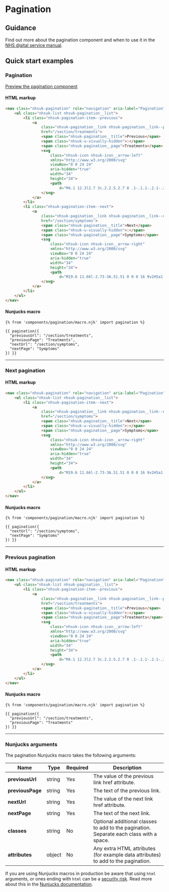 # Pagination

## Guidance

Find out more about the pagination component and when to use it in the [NHS digital service manual](https://service-manual.nhs.uk/design-system/components/pagination).

## Quick start examples

### Pagination

[Preview the pagination component](https://nhsuk.github.io/nhsuk-frontend/components/pagination/index.html)

#### HTML markup

```html
<nav class="nhsuk-pagination" role="navigation" aria-label="Pagination">
	<ul class="nhsuk-list nhsuk-pagination__list">
		<li class="nhsuk-pagination-item--previous">
			<a
				class="nhsuk-pagination__link nhsuk-pagination__link--prev"
				href="/section/treatments">
				<span class="nhsuk-pagination__title">Previous</span>
				<span class="nhsuk-u-visually-hidden">:</span>
				<span class="nhsuk-pagination__page">Treatments</span>
				<svg
					class="nhsuk-icon nhsuk-icon__arrow-left"
					xmlns="http://www.w3.org/2000/svg"
					viewBox="0 0 24 24"
					aria-hidden="true"
					width="34"
					height="34">
					<path
						d="M4.1 12.3l2.7 3c.2.2.5.2.7 0 .1-.1.1-.2.1-.3v-2h11c.6 0 1-.4 1-1s-.4-1-1-1h-11V9c0-.2-.1-.4-.3-.5h-.2c-.1 0-.3.1-.4.2l-2.7 3c0 .2 0 .4.1.6z"></path>
				</svg>
			</a>
		</li>
		<li class="nhsuk-pagination-item--next">
			<a
				class="nhsuk-pagination__link nhsuk-pagination__link--next"
				href="/section/symptoms">
				<span class="nhsuk-pagination__title">Next</span>
				<span class="nhsuk-u-visually-hidden">:</span>
				<span class="nhsuk-pagination__page">Symptoms</span>
				<svg
					class="nhsuk-icon nhsuk-icon__arrow-right"
					xmlns="http://www.w3.org/2000/svg"
					viewBox="0 0 24 24"
					aria-hidden="true"
					width="34"
					height="34">
					<path
						d="M19.6 11.66l-2.73-3A.51.51 0 0 0 16 9v2H5a1 1 0 0 0 0 2h11v2a.5.5 0 0 0 .32.46.39.39 0 0 0 .18 0 .52.52 0 0 0 .37-.16l2.73-3a.5.5 0 0 0 0-.64z"></path>
				</svg>
			</a>
		</li>
	</ul>
</nav>
```

#### Nunjucks macro

```
{% from 'components/pagination/macro.njk' import pagination %}

{{ pagination({
  "previousUrl": "/section/treatments",
  "previousPage": "Treatments",
  "nextUrl": "/section/symptoms",
  "nextPage": "Symptoms"
}) }}
```

---

### Next pagination

#### HTML markup

```html
<nav class="nhsuk-pagination" role="navigation" aria-label="Pagination">
	<ul class="nhsuk-list nhsuk-pagination__list">
		<li class="nhsuk-pagination-item--next">
			<a
				class="nhsuk-pagination__link nhsuk-pagination__link--next"
				href="/section/symptoms">
				<span class="nhsuk-pagination__title">Next</span>
				<span class="nhsuk-u-visually-hidden">:</span>
				<span class="nhsuk-pagination__page">Symptoms</span>
				<svg
					class="nhsuk-icon nhsuk-icon__arrow-right"
					xmlns="http://www.w3.org/2000/svg"
					viewBox="0 0 24 24"
					aria-hidden="true"
					width="34"
					height="34">
					<path
						d="M19.6 11.66l-2.73-3A.51.51 0 0 0 16 9v2H5a1 1 0 0 0 0 2h11v2a.5.5 0 0 0 .32.46.39.39 0 0 0 .18 0 .52.52 0 0 0 .37-.16l2.73-3a.5.5 0 0 0 0-.64z"></path>
				</svg>
			</a>
		</li>
	</ul>
</nav>
```

#### Nunjucks macro

```
{% from 'components/pagination/macro.njk' import pagination %}

{{ pagination({
  "nextUrl": "/section/symptoms",
  "nextPage": "Symptoms"
}) }}
```

---

### Previous pagination

#### HTML markup

```html
<nav class="nhsuk-pagination" role="navigation" aria-label="Pagination">
	<ul class="nhsuk-list nhsuk-pagination__list">
		<li class="nhsuk-pagination-item--previous">
			<a
				class="nhsuk-pagination__link nhsuk-pagination__link--prev"
				href="/section/treatments">
				<span class="nhsuk-pagination__title">Previous</span>
				<span class="nhsuk-u-visually-hidden">:</span>
				<span class="nhsuk-pagination__page">Treatments</span>
				<svg
					class="nhsuk-icon nhsuk-icon__arrow-left"
					xmlns="http://www.w3.org/2000/svg"
					viewBox="0 0 24 24"
					aria-hidden="true"
					width="34"
					height="34">
					<path
						d="M4.1 12.3l2.7 3c.2.2.5.2.7 0 .1-.1.1-.2.1-.3v-2h11c.6 0 1-.4 1-1s-.4-1-1-1h-11V9c0-.2-.1-.4-.3-.5h-.2.1 0-.3.1-.4.2l-2.7 3c0 .2 0 .4.1.6z"></path>
				</svg>
			</a>
		</li>
	</ul>
</nav>
```

#### Nunjucks macro

```
{% from 'components/pagination/macro.njk' import pagination %}

{{ pagination({
  "previousUrl": "/section/treatments",
  "previousPage": "Treatments"
}) }}
```

---

### Nunjucks arguments

The pagination Nunjucks macro takes the following arguments:

| Name             | Type   | Required | Description                                                                             |
| ---------------- | ------ | -------- | --------------------------------------------------------------------------------------- |
| **previousUrl**  | string | Yes      | The value of the previous link href attribute.                                          |
| **previousPage** | string | Yes      | The text of the previous link.                                                          |
| **nextUrl**      | string | Yes      | The value of the next link href attribute.                                              |
| **nextPage**     | string | Yes      | The text of the next link.                                                              |
| **classes**      | string | No       | Optional additional classes to add to the pagination. Separate each class with a space. |
| **attributes**   | object | No       | Any extra HTML attributes (for example data attributes) to add to the pagination.       |

If you are using Nunjucks macros in production be aware that using `html` arguments, or ones ending with `html` can be a [security risk](https://developer.mozilla.org/en-US/docs/Glossary/Cross-site_scripting). Read more about this in the [Nunjucks documentation](https://mozilla.github.io/nunjucks/api.html#user-defined-templates-warning).
